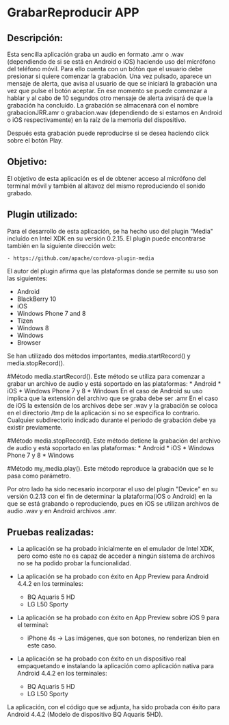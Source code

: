 GrabarReproducir APP
====================

Descripción:
------------
Esta sencilla aplicación graba un audio en formato .amr o .wav (dependiendo de si se está en Android o iOS) haciendo uso del micrófono del teléfono móvil. Para ello cuenta con un bótón que el usuario debe presionar si quiere comenzar la grabación. Una vez pulsado, aparece un mensaje de alerta, que avisa al usuario de que se iniciará la grabación una vez que pulse el botón aceptar. En ese momento se puede comenzar a hablar y al cabo de 10 segundos otro mensaje de alerta avisará de que la grabación ha concluído.
La grabación se almacenará con el nombre grabacionJRR.amr o grabacion.wav (dependiendo de si estamos en Android o iOS respectivamente) en la raíz de la memoria del dispositivo.

Después esta grabación puede reproducirse si se desea haciendo click sobre el botón Play.


Objetivo:
---------
El objetivo de esta aplicación es el de obtener acceso al micrófono del terminal móvil y también al altavoz del mismo reproduciendo el sonido grabado.

Plugin utilizado:
-----------------
Para el desarrollo de esta aplicación, se ha hecho uso del plugin "Media" incluído en Intel XDK en su versión 0.2.15. El plugin puede encontrarse también en la siguiente dirección web:

    - https://github.com/apache/cordova-plugin-media
    
El autor del plugin afirma que las plataformas donde se permite su uso son las siguientes:

* Android
* BlackBerry 10
* iOS
* Windows Phone 7 and 8
* Tizen
* Windows 8
* Windows
* Browser

Se han utilizado dos métodos importantes, media.startRecord() y media.stopRecord().

#Método media.startRecord().
    Este método se utiliza para comenzar a grabar un archivo de audio y está soportado en las plataformas:
        * Android
        * iOS
        * Windows Phone 7 y 8
        * Windows
    En el caso de Android su uso implica que la extensión del archivo que se graba debe ser .amr
    En el caso de iOS la extensión de los archivos debe ser .wav y la grabación se coloca en el directorio /tmp de la aplicación si no se especifica lo contrario. Cualquier subdirectorio indicado durante el periodo de grabación debe ya existir previamente.
    
#Método media.stopRecord().
    Este método detiene la grabación del archivo de audio y está soportado en las plataformas:
        * Android
        * iOS
        * Windows Phone 7 y 8
        * Windows
        
#Método my_media.play().
    Este método reproduce la grabación que se le pasa como parámetro.
    
Por otro lado ha sido necesario incorporar el uso del plugin "Device" en su versión 0.2.13 con el fin de determinar la plataforma(iOS o Android) en la que se está grabando o reproduciendo, pues en iOS se utilizan archivos de audio .wav y en Android archivos .amr.
        
Pruebas realizadas:
-------------------
* La aplicación se ha probado inicialmente en el emulador de Intel XDK, pero como este no es capaz de acceder a ningún sistema de archivos no se ha podido probar la funcionalidad.

* La aplicación se ha probado con éxito en App Preview para Android 4.4.2 en los terminales:
    - BQ Aquaris 5 HD
    - LG L50 Sporty

* La aplicación se ha probado con éxito en App Preview sobre iOS 9 para el terminal:
    - iPhone 4s -> Las imágenes, que son botones, no renderizan bien en este caso.

* La aplicación se ha probado con éxito en un dispositivo real empaquetando e instalando la aplicación como aplicación nativa para Android 4.4.2 en los terminales:
    - BQ Aquaris 5 HD
    - LG L50 Sporty

La aplicación, con el código que se adjunta, ha sido probada con éxito para Android 4.4.2 (Modelo de dispositivo BQ Aquaris 5HD).
